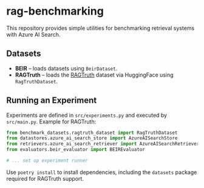 # rag-benchmarking

This repository provides simple utilities for benchmarking retrieval systems with Azure AI Search.

## Datasets
- **BEIR** – loads datasets using `BeirDataset`.
- **RAGTruth** – loads the [RAGTruth](https://github.com/microsoft/RAGTruth) dataset via HuggingFace using `RagTruthDataset`.

## Running an Experiment
Experiments are defined in `src/experiments.py` and executed by `src/main.py`.
Example for RAGTruth:

```python
from benchmark_datasets.ragtruth_dataset import RagTruthDataset
from datastores.azure_ai_search_store import AzureAISearchStore
from retrievers.azure_ai_search_retriever import AzureAISearchRetriever
from evaluators.beir_evaluator import BEIREvaluator

# ... set up experiment runner
```

Use `poetry install` to install dependencies, including the `datasets` package required for RAGTruth support.
